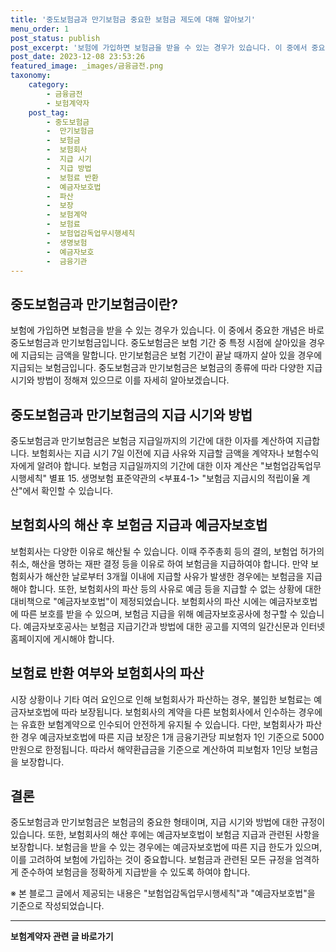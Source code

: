 ```yaml
---
title: '중도보험금과 만기보험금 중요한 보험금 제도에 대해 알아보기'
menu_order: 1
post_status: publish
post_excerpt: '보험에 가입하면 보험금을 받을 수 있는 경우가 있습니다. 이 중에서 중요한 개념은 바로 중도보험금과 만기보험금입니다. 중도보험금은 보험 기간 중 특정 시점에 살아있을 경우에 지급되는 금액을 말합니다. 만기보험금은 보험 기간이 끝날 때까지 살아 있을 경우에 지급되는 보험금입니다. 중도보험금과 만기보험금은 보험금의 종류에 따라 다양한 지급 시기와 방법이 정해져 있으므로 이를 자세히 알아보겠습니다.'
post_date: 2023-12-08 23:53:26
featured_image: _images/금융금전.png
taxonomy:
    category:
        - 금융금전
        - 보험계약자
    post_tag:
        - 중도보험금
        -  만기보험금
        -  보험금
        -  보험회사
        -  지급 시기
        -  지급 방법
        -  보험료 반환
        -  예금자보호법
        -  파산
        -  보장
        -  보험계약
        -  보험료
        -  보험업감독업무시행세칙
        -  생명보험
        -  예금자보호
        -  금융기관
---
```



## 중도보험금과 만기보험금이란?
보험에 가입하면 보험금을 받을 수 있는 경우가 있습니다. 이 중에서 중요한 개념은 바로 중도보험금과 만기보험금입니다. 중도보험금은 보험 기간 중 특정 시점에 살아있을 경우에 지급되는 금액을 말합니다. 만기보험금은 보험 기간이 끝날 때까지 살아 있을 경우에 지급되는 보험금입니다. 중도보험금과 만기보험금은 보험금의 종류에 따라 다양한 지급 시기와 방법이 정해져 있으므로 이를 자세히 알아보겠습니다.

## 중도보험금과 만기보험금의 지급 시기와 방법
중도보험금과 만기보험금은 보험금 지급일까지의 기간에 대한 이자를 계산하여 지급합니다. 보험회사는 지급 시기 7일 이전에 지급 사유와 지급할 금액을 계약자나 보험수익자에게 알려야 합니다. 보험금 지급일까지의 기간에 대한 이자 계산은 "보험업감독업무시행세칙" 별표 15. 생명보험 표준약관의 <부표4-1> "보험금 지급시의 적립이율 계산"에서 확인할 수 있습니다.

## 보험회사의 해산 후 보험금 지급과 예금자보호법
보험회사는 다양한 이유로 해산될 수 있습니다. 이때 주주총회 등의 결의, 보험업 허가의 취소, 해산을 명하는 재판 결정 등을 이유로 하여 보험금을 지급하여야 합니다. 만약 보험회사가 해산한 날로부터 3개월 이내에 지급할 사유가 발생한 경우에는 보험금을 지급해야 합니다. 또한, 보험회사의 파산 등의 사유로 예금 등을 지급할 수 없는 상황에 대한 대비책으로 "예금자보호법"이 제정되었습니다. 보험회사의 파산 시에는 예금자보호법에 따른 보호를 받을 수 있으며, 보험금 지급을 위해 예금자보호공사에 청구할 수 있습니다. 예금자보호공사는 보험금 지급기간과 방법에 대한 공고를 지역의 일간신문과 인터넷 홈페이지에 게시해야 합니다.

## 보험료 반환 여부와 보험회사의 파산
시장 상황이나 기타 여러 요인으로 인해 보험회사가 파산하는 경우, 불입한 보험료는 예금자보호법에 따라 보장됩니다. 보험회사의 계약을 다른 보험회사에서 인수하는 경우에는 유효한 보험계약으로 인수되어 안전하게 유지될 수 있습니다. 다만, 보험회사가 파산한 경우 예금자보호법에 따른 지급 보장은 1개 금융기관당 피보험자 1인 기준으로 5000만원으로 한정됩니다. 따라서 해약환급금을 기준으로 계산하여 피보험자 1인당 보험금을 보장합니다.

## 결론
중도보험금과 만기보험금은 보험금의 중요한 형태이며, 지급 시기와 방법에 대한 규정이 있습니다. 또한, 보험회사의 해산 후에는 예금자보호법이 보험금 지급과 관련된 사항을 보장합니다. 보험금을 받을 수 있는 경우에는 예금자보호법에 따른 지급 한도가 있으며, 이를 고려하여 보험에 가입하는 것이 중요합니다. 보험금과 관련된 모든 규정을 엄격하게 준수하여 보험금을 정확하게 지급받을 수 있도록 하여야 합니다.

※ 본 블로그 글에서 제공되는 내용은 "보험업감독업무시행세칙"과 "예금자보호법"을 기준으로 작성되었습니다.
<!-- wp:separator -->
<hr class="wp-block-separator has-alpha-channel-opacity"/>
<!-- /wp:separator -->

<!-- wp:group {"backgroundColor":"base","layout":{"type":"constrained"}} -->
<div class="wp-block-group has-base-background-color has-background"><!-- wp:paragraph {"align":"center","fontSize":"medium"} -->
<p class="has-text-align-center has-large-font-size"><strong>보험계약자 관련 글 바로가기</strong></p>
<!-- /wp:paragraph -->


<!-- wp:latest-posts
{"categories":[{"id":13963,"count":19,"description":"","link":"https://uknowlaw.com/category/%eb%b3%b4%ed%97%98%ea%b3%84%ec%95%bd%ec%9e%90/","name":"보험계약자","slug":"보험계약자","taxonomy":"category","parent":0,"meta":[],"_links":{"self":[{"href":"https://uknowlaw.com/wp-json/wp/v2/categories/13963"}],"collection":[{"href":"https://uknowlaw.com/wp-json/wp/v2/categories"}],"about":[{"href":"https://uknowlaw.com/wp-json/wp/v2/taxonomies/category"}],"wp:post_type":[{"href":"https://uknowlaw.com/wp-json/wp/v2/posts?categories=13963"}],"curies":[{"name":"wp","href":"https://api.w.org/{rel}","templated":true}]}}],"postsToShow":100,"excerptLength":28,"postLayout":"grid","columns":2,"featuredImageAlign":"left","featuredImageSizeSlug":"large","fontSize":"small"} /--></div>
<!-- /wp:group -->